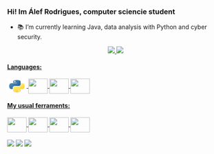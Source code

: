 ### Hi! Im Álef Rodrigues, computer sciencie student

- 📚 I’m currently learning Java, data analysis with Python and cyber security.

<div align="center">
  <a href="https://github.com/AlefSRGS">
  <img height="180em" src="https://github-readme-stats.vercel.app/api?username=AlefSRGS&show_icons=true&theme=merko&include_all_commits=false&count_private=true"/>
  <img height="180em" src="https://github-readme-stats.vercel.app/api/top-langs/?username=AlefSRGS&layout=compact&langs_count=7&theme=tokyonight"/>
</div>

  #### Languages:
  <div style="display: inline_block">
  <img align="center" height="35" width="45" src="https://raw.githubusercontent.com/devicons/devicon/master/icons/python/python-original.svg">
  <img align="center" height="35" width="45" src="https://cdn.jsdelivr.net/gh/devicons/devicon/icons/java/java-original.svg">
  <img align="center" height="35" width="45" src="https://cdn.jsdelivr.net/gh/devicons/devicon/icons/css3/css3-original-wordmark.svg">
  <img align="center" height="35" width="45" src="https://cdn.jsdelivr.net/gh/devicons/devicon/icons/html5/html5-original-wordmark.svg">
  
</div> 

  #### My usual ferraments:
  <div style="display: inline_block">
  <img align="center" height="35" width="45" src="https://cdn.jsdelivr.net/gh/devicons/devicon/icons/slack/slack-original.svg"/>
  <img align="center" height="35" width="45" src="https://cdn.jsdelivr.net/gh/devicons/devicon/icons/ubuntu/ubuntu-plain.svg"/>
  <img align="center" height="35" width="45" src="https://cdn.jsdelivr.net/gh/devicons/devicon/icons/anaconda/anaconda-original.svg"/>
  <img align="center" height="35" width="45" src="https://cdn.jsdelivr.net/gh/devicons/devicon/icons/vscode/vscode-original.svg"/>
  <br>
  <br>
  <a href = "alefsrodirgues03@gmail.com"><img src="https://img.shields.io/badge/-Gmail-%23333?style=for-the-badge&logo=gmail&logoColor=white" target="_blank"></a>
 	<a href="https://www.twitch.tv/alphazerro" target="_blank"><img src="https://img.shields.io/badge/Twitch-9146FF?style=for-the-badge&logo=twitch&logoColor=white" target="_blank"></a>
  <a href="http://www.linkedin.com/in/alef-rodrigues-616c6566" target="_blank"><img src="https://img.shields.io/badge/-LinkedIn-%230077B5?style=for-the-badge&logo=linkedin&logoColor=white" target="_blank"></a> 
 
</div>
